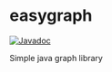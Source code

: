 # easygraph
[![Javadoc](https://img.shields.io/badge/JavaDoc-Online-green)](https://YOUR-USERNAME.github.io/YOUR-REPO/javadoc/)

Simple java graph library
